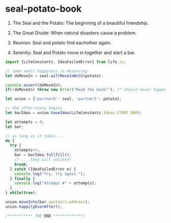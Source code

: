 # seal-potato-book

1. The Seal and the Potato: The beginning of a beautiful friendship.

2. The Great Divide: When natural disasters cause a problem.

3. Reunion: Seal and potato find eachother again.

4. Serenity: Seal and Potato move in together and start a bar.

```javascript
import {LifeConstants, IdeaFailedError} from life.js;

// some small happiness is deserving
let doMoveIn = seal.willMoveInWith(potato);

console.assert(doMoveIn);
if(!doMoveIn) throw new Error("Read the book!"); /* should never happen */

let union = {'partner0': seal, 'partner1': potato};

// the after-story begins
let barIdea = union.haveIdea(LifeConstants.Ideas.START_BAR);

let attempts = 0;
let bar;

// as long as it takes....
do {
  try {
    attempts++;
    bar = barIdea.fullfill();
    // ....they will succeed!
    break;
  } catch (IdeaFailedError e) {
    console.log("Try, try again.");
  } finally {
    console.log("Attempt #" + attempts);
  }
} while(true);

union.moveInto(bar.upstairs.address);
union.happilyEverAfter();

/*********** THE END *************/
```
